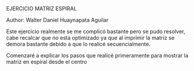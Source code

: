 EJERCICIO MATRIZ ESPIRAL

Author: Walter Daniel Huaynapata Aguilar


Este ejercicio realmente se me complicó bastante pero se pudo resolver,
cabe recalcar que no esta optimizado ya que al imprimir la matriz se demora bastante debido a que lo realicé secuencialmente.

Comenzaré a explicar los pasos que realicé primeramente para mostrar 
la matriz en espiral desde el centro




